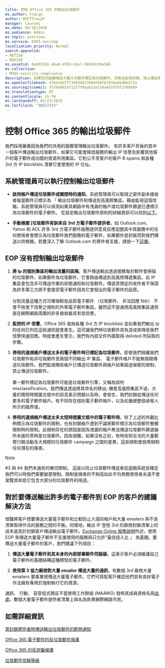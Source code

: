 ```yaml
---
title: 控制 Office 365 的輸出垃圾郵件
ms.author: tracyp
author: MSFTTracyP
manager: laurawi
ms.date: 09/18/2018
ms.audience: Admin
ms.topic: overview
ms.service: O365-seccomp
localization_priority: Normal
search.appverid:
- MET150
- MOE150
ms.assetid: 6a601501-a6a8-4559-b2e7-56b59c96a586
ms.collection:
- M365-security-compliance
description: 如果您的組織傳送大量大宗郵件標記為垃圾郵件，您無法取得封鎖，禁止傳送電子郵件與 Office 365。請閱讀本篇文章以深入了解發生的原因以及可以怎麼有關它。
ms.openlocfilehash: 476e1ddff73493881708e050fb7834e6bd6b272a
ms.sourcegitcommit: f57b4001ef1327f0ea622e716a4d7d78f1769b49
ms.translationtype: MT
ms.contentlocale: zh-TW
ms.lasthandoff: 02/23/2019
ms.locfileid: "30217333"
---
```

# <a name="controlling-outbound-spam-in-office-365"></a>控制 Office 365 的輸出垃圾郵件

我們採用嚴重因為我們的共用的服務管理輸出垃圾郵件。 有許多客戶背後的其中一個客戶傳送輸出垃圾郵件，如果它可能會降低服務的輸出 IP 信譽及影響其他客戶的電子郵件成功既的資源共用集區。它則公平至客戶的客戶 B spams 和各種 3rd 方 IP blocklists 清單它會使用的 IP 位址。

## <a name="what-admins-can-do-to-control-outbound-spam"></a>系統管理員可以執行控制輸出垃圾郵件

- **啟用帳戶傳送垃圾郵件或關閉時的通知**。系統管理員可以取得之密件副本接收者每當郵件已標示為 「 輸出垃圾郵件和傳送到高風險集區。藉由監視這個信箱，系統管理員可以偵測如果其網路中有洩漏的帳戶或垃圾郵件篩選已遭標示為垃圾郵件的電子郵件。 在設定輸出垃圾郵件原則的詳細資訊可以找到[以下](configure-the-outbound-spam-policy.md)。
 
- **手動檢閱 [垃圾郵件客訴來自 3rd 方電子郵件提供者**。如 Outlook.com、 Yahoo 和 AOL 許多 3rd 方電子郵件服務提供意見反應迴圈其中其服務中的任何使用者會標示為垃圾郵件我們服務的電子郵件，如果郵件是封裝而對我們傳送以供檢閱。若要深入了解 Outlook.com 的寄件者支援，請按一下[這裡](https://sendersupport.olc.protection.outlook.com/pm/services.aspx)。

## <a name="what-eop-does-to-control-outbound-spam"></a>EOP 沒有控制輸出垃圾郵件 

1. **將 Ip 的個別集區的輸出流量的區隔**。客戶傳送輸出透過服務每封郵件會掃描的垃圾郵件。如果郵件為垃圾郵件，它會路由傳送到高風險傳遞集區。此 IP 集區會包含非可傳送作業的狀態通知和垃圾郵件。傳遞至預定的收件者不保證為許多第三方將不會接受電子郵件因為它會發出的電子郵件的品質。<br/><br/>分割流量這種方式可確保較低品質電子郵件 （垃圾郵件、 非法回應 Ndr） 不會不拖曳下信譽之規則的外寄電子郵件集區。雖然這不是通用高風險集區通常是在網際網路周圍的許多接收器具有低信譽。 

2. **監控的 IP 信譽**。Office 365 查詢各種 3rd 方 IP blocklists 並如果我們輸出 Ip 的任何已列在這些通知就會產生。這可讓我們時垃圾郵件具有造成來降低我們信譽快速回應。時就會產生警示，我們有內部文件外圍取得 delisted 所採取的步驟。 

3. **停用的違規帳戶傳送太多的電子郵件時已標記為垃圾郵件**。即使我們隔離我們垃圾郵件和非垃圾郵件至兩個不同輸出 IP 集區、 電子郵件帳戶不能無限期傳送垃圾郵件。我們監視哪些帳戶已傳送垃圾郵件與帳戶如果超過保密的限制，禁止傳送垃圾郵件。<br/><br/>單一郵件標記為垃圾郵件可能是垃圾郵件引擎，又稱為誤判 misclassification。我們傳送透過將其命名的移出; 機會高風險集區不過，大量的簡短時間圖文框中的訊息表示問題以及時，會發生，我們封鎖從傳送任何更多的電子郵件帳戶。有不同存在個別電子郵件帳戶，以及如彙總整個承租人所示的臨界值。

4. **停用的違規帳戶傳送太多太短時間圖文框中的電子郵件時**。除了上述的外觀比例標示為垃圾郵件的限制，也有封鎖帳戶達到不論將郵件標示為垃圾郵件整體限制時的限制。此限制存在的原因是因為洩漏的帳戶無法傳送垃圾郵件篩選器所未接的零時差垃圾郵件。因為很難，如果沒有之前，有時告知合法的大量郵寄行銷活動及大規模的垃圾郵件 campaign 之間的差異，這些限制會啟用限制任何潛在的傷害。

> [!NOTE]
> #3 與 #4 我們未通告的確切限制。 這是以防止垃圾郵件傳送者從遊戲系統並確定我們可以時我們需要變更限制。限制是損害的不夠高如此平均商務使用者永遠不會瀏覽其和低它包含大部分的垃圾郵件的用途。 

## <a name="recommended-workarounds-for-customers-who-want-to-send-outbound-a-lot-of-email-through-eop"></a>對於要傳送輸出許多的電子郵件到 EOP 的客戶的建議解決方法

很難將客戶想要傳送大量電子郵件和比較防止入侵的帳戶和大量 emailers 與不良清單取得作法的服務之間的平衡。同樣地，輸出 IP 登陸 3rd 的廠商封鎖清單上的成本是高於封鎖客戶傳送輸出電子郵件。[Exchange Online 服務說明](https://technet.microsoft.com/library/exchange-online-limits.aspx#RecipientLimits)所述，使用 EOP 來傳送大量電子郵件不支援使用的服務與只允許"最佳投入比 」 為基礎。要傳送大量電子郵件的客戶，我們建議下列項目：

1. **傳送大量電子郵件到其本身的內部部署郵件伺服器**。這表示客戶必須維護自己電子郵件的基礎結構這種類型的電子郵件。

2. **使用第 3 協力廠商對大量 emailer 傳送大量的通訊**。有數個 3rd 廠商大量 emailers 要事業很傳送大量電子郵件。它們可搭配客戶確認他們具有良好電子作法擁有專用於強制執行它的資源。 

通訊、 行動、 惡意程式碼反不當使用工作群組 (MAAWG) 發佈其成員資格名冊[此處](http://www.maawg.org/about/roster)。數個大量電子郵件提供者清單上與名為負責網際網路市民。 
  
## <a name="for-more-information"></a>如需詳細資訊

[當封鎖寄件者時傳送輸出垃圾郵件的範例通知](sample-notification-when-a-sender-is-blocked-sending-outbound-spam.md)

[Office 365 電子郵件的反垃圾郵件保護](anti-spam-protection.md)

[Office 365 的反詐騙保護](anti-spoofing-protection.md)

[垃圾郵件信賴等級](spam-confidence-levels.md)
